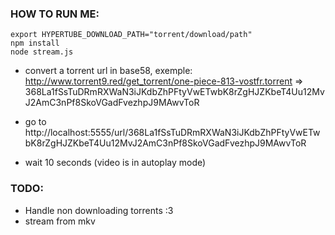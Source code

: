 ### HOW TO RUN ME:
```shell
export HYPERTUBE_DOWNLOAD_PATH="torrent/download/path"
npm install
node stream.js
```

* convert a torrent url in base58,
	exemple: http://www.torrent9.red/get_torrent/one-piece-813-vostfr.torrent => 368La1fSsTuDRmRXWaN3iJKdbZhPFtyVwETwbK8rZgHJZKbeT4Uu12MvJ2AmC3nPf8SkoVGadFvezhpJ9MAwvToR

* go to http://localhost:5555/url/368La1fSsTuDRmRXWaN3iJKdbZhPFtyVwETwbK8rZgHJZKbeT4Uu12MvJ2AmC3nPf8SkoVGadFvezhpJ9MAwvToR
* wait 10 seconds (video is in autoplay mode)

### TODO:
* Handle non downloading torrents :3
* stream from mkv
